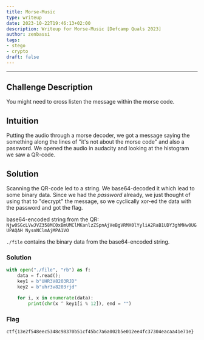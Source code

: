 ```yaml
---
title: Morse-Music
type: writeup
date: 2023-10-22T19:46:13+02:00
description: Writeup for Morse-Music [Defcamp Quals 2023]
author: zenbassi
tags:
- stego
- crypto
draft: false
---
```

___

## Challenge Description

You might need to cross listen the message within the morse code.

## Intuition

Putting the audio through a morse decoder, we got a message saying the something along the lines of "it's not about the morse code" and also a password. We opened the audio in audacity and looking at the histogram we saw a QR-code.

## Solution

Scanning the QR-code led to a string. We base64-decoded it which
lead to some binary data. Since we had the _password_ already, we
just thought of using that to "decrypt" the message, so we
cyclically xor-ed the data with the password and got the flag.

base64-encoded string from the QR: `Njw0SGcLVwJVZ358MC0xBmUMClMKanlzZSpnAjVeBgVRMX0lYyliA2RaB1UDY3ghMHw0UGUPAQAH
NysnNClmAjMPA1VO`

`./file` contains the binary data from the base64-encoded string.

### Solution

```py
with open("./file", "rb") as f:
    data = f.read();
    key1 = b"UHR3V8203RJD"
    key2 = b"uhr3v8203rjd"

    for i, x in enumerate(data):
        print(chr(x ^ key1[i % 12]), end = "")
```

### Flag

`ctf{13e2f548eec5348c98370b51cf45bc7a6a002b5e012ee4fc37304eacaa41e71e}`

